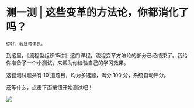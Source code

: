# 测一测 | 这些变革的方法论，你都消化了吗？

    你好，我是蒋伟良。

到这里，《流程型组织15讲》这门课程，流程变革方法论的部分已经结束了。我给你准备了一个小测试，来帮助你检验自己的学习效果。

这套测试题共有 10 道题目，均为多选题，满分 100 分，系统自动评分。

还等什么，点击下面按钮开始测试吧！

[![](https://static001.geekbang.org/resource/image/28/a4/28d1be62669b4f3cc01c36466bf811a4.png?wh=1142*201)](http://time.geekbang.org/quiz/intro?act_id=374&exam_id=1094)
    